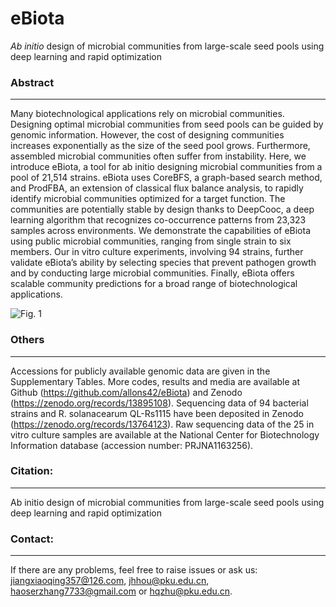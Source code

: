 # eBiota
<i>Ab initio</i> design of microbial communities from large-scale seed pools using deep learning and rapid optimization


### Abstract
----
Many biotechnological applications rely on microbial communities. Designing optimal microbial communities from seed pools can be guided by genomic information. However, the cost of designing communities increases exponentially as the size of the seed pool grows. Furthermore, assembled microbial communities often suffer from instability. Here, we introduce eBiota, a tool for ab initio designing microbial communities from a pool of 21,514 strains. eBiota uses CoreBFS, a graph-based search method, and ProdFBA, an extension of classical flux balance analysis, to rapidly identify microbial communities optimized for a target function. The communities are potentially stable by design thanks to DeepCooc, a deep learning algorithm that recognizes co-occurrence patterns from 23,323 samples across environments. We demonstrate the capabilities of eBiota using public microbial communities, ranging from single strain to six members. Our in vitro culture experiments, involving 94 strains, further validate eBiota’s ability by selecting species that prevent pathogen growth and by conducting large microbial communities. Finally, eBiota offers scalable community predictions for a broad range of biotechnological applications.

![Fig. 1]([https://github.com/LoryJiang/eBiota/blob/main/fig1.png])

### Others
----
Accessions for publicly available genomic data are given in the Supplementary Tables. More codes, results and media are available at Github (https://github.com/allons42/eBiota) and Zenodo (https://zenodo.org/records/13895108). Sequencing data of 94 bacterial strains and R. solanacearum QL-Rs1115 have been deposited in Zenodo (https://zenodo.org/records/13764123). Raw sequencing data of the 25 in vitro culture samples are available at the National Center for Biotechnology Information database (accession number: PRJNA1163256).

### Citation:
----
Ab initio design of microbial communities from large-scale seed pools using deep learning and rapid optimization

### Contact:
----
If there are any problems, feel free to raise issues or ask us: jiangxiaoqing357@126.com, jhhou@pku.edu.cn, haoserzhang7733@gmail.com or hqzhu@pku.edu.cn.
